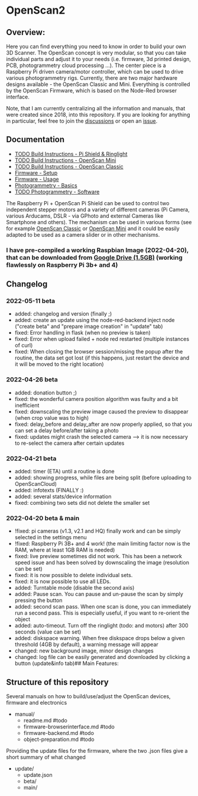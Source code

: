 # OpenScan2

## Overview:
Here you can find everything you need to know in order to build your own 3D Scanner. The OpenScan concept is very modular, so that you can take individual parts and adjust it to your needs (i.e. firmware, 3d printed design, PCB, photogrammetry cloud processing ...). The center piece is a Raspberry Pi driven camera/motor controller, which can be used to drive various photogrammetry rigs. Currently, there are two major hardware designs available - the OpenScan Classic and Mini. Everything is controlled by the OpenScan Firmware, which is based on the Node-Red browser interface.

Note, that I am currently centralizing all the information and manuals, that were created since 2018, into this repository. If you are looking for anything in particular, feel free to join the [discussions](https://github.com/OpenScanEu/OpenScan2/discussions) or open an [issue](https://github.com/OpenScanEu/OpenScan2/issues).

## Documentation
* [TODO Build Instructions - Pi Shield & Ringlight](.md)
* [TODO Build Instructions - OpenScan Mini](.md)
* [TODO Build Instructions - OpenScan Classic](.md)
* [Firmware - Setup](firmware_setup.md)
* [Firmware - Usage](HowToUse.md)
* [Photogrammetry - Basics](photogrammetry_basics.md)
* [TODO Photogrammetry - Software](photogrammetry_software.md.md)

The Raspberry Pi + OpenScan Pi Shield can be used to control two independent stepper motors and a variety of different cameras (Pi Camera, various Arducams, DSLR - via GPhoto and external Cameras like Smartphone and others). The mechanism can be used in various forms (see for example [OpenScan Classic](https://www.thingiverse.com/thing:3050437) or [OpenScan Mini](https://www.thingiverse.com/thing:4562060) and it could be easily adapted to be used as a camera slider or in other mechanisms.

### I have pre-compiled a working Raspbian Image (2022-04-20), that can be downloaded from [Google Drive (1.5GB)](https://drive.google.com/file/d/1wppbey1Fpqb-MpgHfnHXEZbjoDHfc8P4/view?usp=sharing) (working flawlessly on Raspberry Pi 3b+ and 4)


## Changelog
### 2022-05-11 beta
* added: changelog and version (finally ;)
* added: create an update using the node-red-backend inject node ("create beta" and "prepare image creation" in "update" tab)
* fixed: Error handling in flask (when no preview is taken)
* fixed: Error when upload failed + node red restarted (multiple instances of curl)
* fixed: When closing the browser session/missing the popup after the routine, the data set got lost (if this happens, just restart the device and it will be moved to the right location)
### 2022-04-26 beta 
* added: donation button ;)
* fixed: the wonderful camera position algorithm was faulty and a bit inefficient
* fixed: downscaling the preview image caused the preview to disappear (when crop value was to high)
* fixed: delay_before and delay_after are now properly applied, so that you can set a delay before/after taking a photo
* fixed: updates might crash the selected camera --> it is now necessary to re-select the camera after certain updates
### 2022-04-21 beta
* added: timer (ETA) until a routine is done
* added: showing progress, while files are being split (before uploading to OpenScanCloud)
* added: infotexts (FINALLY :)
* added: several stats/device information
* fixed: combining two sets did not delete the smaller set
### 2022-04-20 beta & main
* !fixed: pi cameras (v1.3, v2.1 and HQ) finally work and can be simply selected in the settings menu
* !fixed: Raspberry Pi 3B+ and 4 work! (the main limiting factor now is the RAM, where at least 1GB RAM is needed)
* fixed: live preview sometimes did not work. This has been a network speed issue and has been solved by downscaling the image (resolution can be set)
* fixed: it is now possible to delete individual sets.
* fixed: it is now possible to use all LEDs.
* added: Turntable mode (disable the second axis)
* added: Pause scan. You can pause and un-pause the scan by simply pressing the button
* added: second scan pass. When one scan is done, you can immediately run a second pass. This is especially useful, if you want to re-orient the object
* added: auto-timeout. Turn off the ringlight (todo: and motors) after 300 seconds (value can be set)
* added: diskspace warning. When free diskspace drops below a given threshold (4GB by default), a warning message will appear
* changed: new background image, minor design changes
* changed: log file can be easily generated and downloaded by clicking a button (update&info tab)## Main Features:

## Structure of this repository

Several manuals on how to build/use/adjust the OpenScan devices, firmware and electronics
* manual/
    * readme.md #todo 
    * firmware-browserinterface.md #todo
    * firmware-backend.md #todo
    * object-preparation.md #todo

Providing the update files for the firmware, where the two .json files give a short summary of what changed
* update/
    * update.json
    * beta/
    * main/
